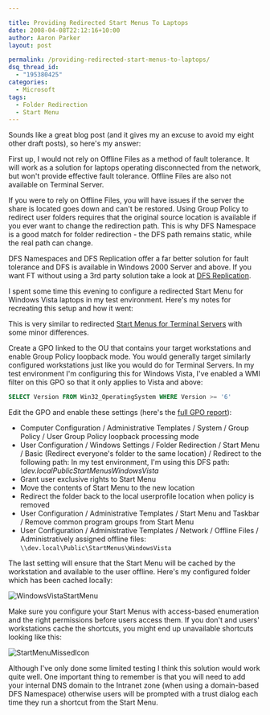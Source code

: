 ```yaml
---

title: Providing Redirected Start Menus To Laptops
date: 2008-04-08T22:12:16+10:00
author: Aaron Parker
layout: post

permalink: /providing-redirected-start-menus-to-laptops/
dsq_thread_id:
  - "195380425"
categories:
  - Microsoft
tags:
  - Folder Redirection
  - Start Menu
---
```

Sounds like a great blog post (and it gives my an excuse to avoid my eight other draft posts), so here's my answer:

First up, I would not rely on Offline Files as a method of fault tolerance. It will work as a solution for laptops operating disconnected from the network, but won't provide effective fault tolerance. Offline Files are also not available on Terminal Server.

If you were to rely on Offline Files, you will have issues if the server the share is located goes down and can't be restored. Using Group Policy to redirect user folders requires that the original source location is available if you ever want to change the redirection path. This is why DFS Namespace is a good match for folder redirection - the DFS path remains static, while the real path can change.

DFS Namespaces and DFS Replication offer a far better solution for fault tolerance and DFS is available in Windows 2000 Server and above. If you want FT without using a 3rd party solution take a look at [DFS Replication](http://technet2.microsoft.com/WindowsServer/en/Library/8c4cf2e7-0b92-4643-acbd-abfa9f189d031033.mspx?mfr=true).

I spent some time this evening to configure a redirected Start Menu for Windows Vista laptops in my test environment. Here's my notes for recreating this setup and how it went:

This is very similar to redirected [Start Menus for Terminal Servers]({{site.baseurl}}/terminal-server/building-dynamic-start-menus-with-access-based-enumeration) with some minor differences.

Create a GPO linked to the OU that contains your target workstations and enable Group Policy loopback mode. You would generally target similarly configured workstations just like you would do for Terminal Servers. In my test environment I'm configuring this for Windows Vista, I've enabled a WMI filter on this GPO so that it only applies to Vista and above:

```sql
SELECT Version FROM Win32_OperatingSystem WHERE Version >= '6'
```

Edit the GPO and enable these settings (here's the [full GPO report]({{site.baseurl}}/media/2008/04/WindowsVistaStartMenu.htm)):

* Computer Configuration / Administrative Templates / System / Group Policy / User Group Policy loopback processing mode
* User Configuration / Windows Settings / Folder Redirection / Start Menu / Basic (Redirect everyone's folder to the same location) / Redirect to the following path: In my test environment, I'm using this DFS path: _\dev.localPublicStartMenusWindowsVista_
* Grant user exclusive rights to Start Menu
* Move the contents of Start Menu to the new location
* Redirect the folder back to the local userprofile location when policy is removed
* User Configuration / Administrative Templates / Start Menu and Taskbar / Remove common program groups from Start Menu
* User Configuration / Administrative Templates / Network / Offline Files / Administratively assigned offline files: `\\dev.local\Public\StartMenus\WindowsVista`

The last setting will ensure that the Start Menu will be cached by the workstation and available to the user offline. Here's my configured folder which has been cached locally:

![WindowsVistaStartMenu]({{site.baseurl}}/media/2008/04/windowsvistastartmenu.png)

Make sure you configure your Start Menus with access-based enumeration and the right permissions before users access them. If you don't and users' workstations cache the shortcuts, you might end up unavailable shortcuts looking like this:

![StartMenuMissedIcon]({{site.baseurl}}/media/2008/04/startmenumissedicon.png)

Although I've only done some limited testing I think this solution would work quite well. One important thing to remember is that you will need to add your internal DNS domain to the Intranet zone (when using a domain-based DFS Namespace) otherwise users will be prompted with a trust dialog each time they run a shortcut from the Start Menu.
